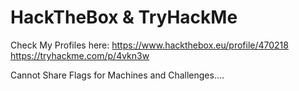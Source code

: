 # HackTheBox & TryHackMe

Check My Profiles here: 
https://www.hackthebox.eu/profile/470218
https://tryhackme.com/p/4vkn3w

Cannot Share Flags for Machines and Challenges....
